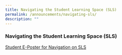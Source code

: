 ```yaml
---
title: Navigating the Student Learning Space (SLS)
permalink: /announcements/navigating-sls/
description: ""
---
```

### Navigating the Student Learning Space (SLS)

[Student E-Poster for Navigation on SLS](/files/Student%20E-Poster%20for%20Navigation%20on%20SLS.pdf)